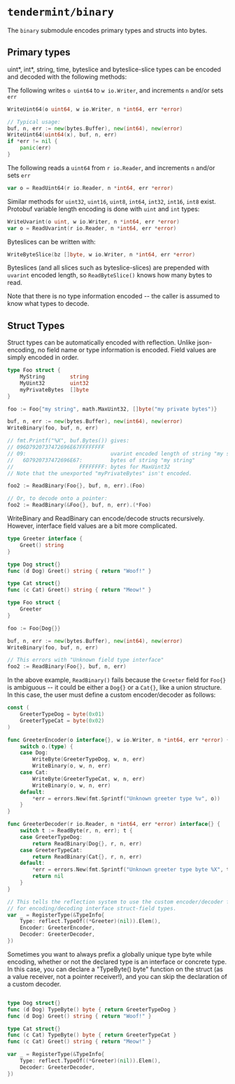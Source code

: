 # `tendermint/binary`

The `binary` submodule encodes primary types and structs into bytes.

## Primary types

uint\*, int\*, string, time, byteslice and byteslice-slice types can be
encoded and decoded with the following methods:

The following writes `o uint64` to `w io.Writer`, and increments `n` and/or sets `err`
```go
WriteUint64(o uint64, w io.Writer, n *int64, err *error)

// Typical usage:
buf, n, err := new(bytes.Buffer), new(int64), new(error)
WriteUint64(uint64(x), buf, n, err)
if *err != nil {
    panic(err)
}

```

The following reads a `uint64` from `r io.Reader`, and increments `n` and/or sets `err`
```go
var o = ReadUint64(r io.Reader, n *int64, err *error)
```

Similar methods for `uint32`, `uint16`, `uint8`, `int64`, `int32`, `int16`, `int8` exist.
Protobuf variable length encoding is done with `uint` and `int` types:
```go
WriteUvarint(o uint, w io.Writer, n *int64, err *error)
var o = ReadUvarint(r io.Reader, n *int64, err *error)
```

Byteslices can be written with:
```go
WriteByteSlice(bz []byte, w io.Writer, n *int64, err *error)
```

Byteslices (and all slices such as byteslice-slices) are prepended with
`uvarint` encoded length, so `ReadByteSlice()` knows how many bytes to read.

Note that there is no type information encoded -- the caller is assumed to know what types
to decode.

## Struct Types

Struct types can be automatically encoded with reflection.  Unlike json-encoding, no field
name or type information is encoded.  Field values are simply encoded in order.

```go
type Foo struct {
    MyString        string
    MyUint32        uint32
    myPrivateBytes  []byte
}

foo := Foo{"my string", math.MaxUint32, []byte("my private bytes")}

buf, n, err := new(bytes.Buffer), new(int64), new(error)
WriteBinary(foo, buf, n, err)

// fmt.Printf("%X", buf.Bytes()) gives:
// 096D7920737472696E67FFFFFFFF
// 09:                           uvarint encoded length of string "my string"
//   6D7920737472696E67:         bytes of string "my string"
//                     FFFFFFFF: bytes for MaxUint32 
// Note that the unexported "myPrivateBytes" isn't encoded.

foo2 := ReadBinary(Foo{}, buf, n, err).(Foo)

// Or, to decode onto a pointer:
foo2 := ReadBinary(&Foo{}, buf, n, err).(*Foo)
```

WriteBinary and ReadBinary can encode/decode structs recursively. However, interface field
values are a bit more complicated.

```go
type Greeter interface {
	Greet() string
}

type Dog struct{}
func (d Dog) Greet() string { return "Woof!" }

type Cat struct{}
func (c Cat) Greet() string { return "Meow!" }

type Foo struct {
	Greeter
}

foo := Foo{Dog{}}

buf, n, err := new(bytes.Buffer), new(int64), new(error)
WriteBinary(foo, buf, n, err)

// This errors with "Unknown field type interface"
foo2 := ReadBinary(Foo{}, buf, n, err)
```

In the above example, `ReadBinary()` fails because the `Greeter` field for `Foo{}`
is ambiguous -- it could be either a `Dog{}` or a `Cat{}`, like a union structure.
In this case, the user must define a custom encoder/decoder as follows:

```go
const (
	GreeterTypeDog = byte(0x01)
	GreeterTypeCat = byte(0x02)
)

func GreeterEncoder(o interface{}, w io.Writer, n *int64, err *error) {
	switch o.(type) {
	case Dog:
		WriteByte(GreeterTypeDog, w, n, err)
		WriteBinary(o, w, n, err)
	case Cat:
		WriteByte(GreeterTypeCat, w, n, err)
		WriteBinary(o, w, n, err)
	default:
		*err = errors.New(fmt.Sprintf("Unknown greeter type %v", o))
	}
}

func GreeterDecoder(r io.Reader, n *int64, err *error) interface{} {
	switch t := ReadByte(r, n, err); t {
	case GreeterTypeDog:
		return ReadBinary(Dog{}, r, n, err)
	case GreeterTypeCat:
		return ReadBinary(Cat{}, r, n, err)
	default:
		*err = errors.New(fmt.Sprintf("Unknown greeter type byte %X", t))
		return nil
	}
}

// This tells the reflection system to use the custom encoder/decoder functions
// for encoding/decoding interface struct-field types.
var _ = RegisterType(&TypeInfo{
	Type: reflect.TypeOf((*Greeter)(nil)).Elem(),
	Encoder: GreeterEncoder,
	Decoder: GreeterDecoder,
})
```

Sometimes you want to always prefix a globally unique type byte while encoding,
whether or not the declared type is an interface or concrete type.
In this case, you can declare a "TypeByte() byte" function on the struct (as
a value receiver, not a pointer receiver!), and you can skip the declaration of
a custom decoder.

```go

type Dog struct{}
func (d Dog) TypeByte() byte { return GreeterTypeDog }
func (d Dog) Greet() string { return "Woof!" }

type Cat struct{}
func (c Cat) TypeByte() byte { return GreeterTypeCat }
func (c Cat) Greet() string { return "Meow!" }

var _ = RegisterType(&TypeInfo{
	Type: reflect.TypeOf((*Greeter)(nil)).Elem(),
	Decoder: GreeterDecoder,
})
```
